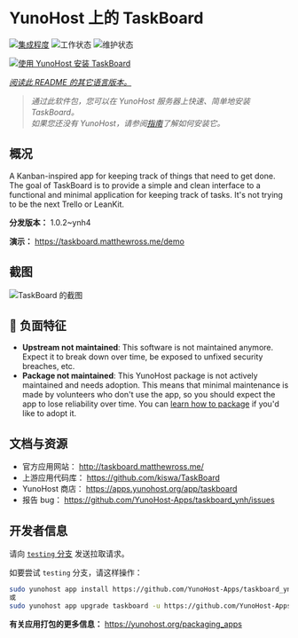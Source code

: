<!--
注意：此 README 由 <https://github.com/YunoHost/apps/tree/master/tools/readme_generator> 自动生成
请勿手动编辑。
-->

# YunoHost 上的 TaskBoard

[![集成程度](https://dash.yunohost.org/integration/taskboard.svg)](https://dash.yunohost.org/appci/app/taskboard) ![工作状态](https://ci-apps.yunohost.org/ci/badges/taskboard.status.svg) ![维护状态](https://ci-apps.yunohost.org/ci/badges/taskboard.maintain.svg)

[![使用 YunoHost 安装 TaskBoard](https://install-app.yunohost.org/install-with-yunohost.svg)](https://install-app.yunohost.org/?app=taskboard)

*[阅读此 README 的其它语言版本。](./ALL_README.md)*

> *通过此软件包，您可以在 YunoHost 服务器上快速、简单地安装 TaskBoard。*  
> *如果您还没有 YunoHost，请参阅[指南](https://yunohost.org/install)了解如何安装它。*

## 概况

A Kanban-inspired app for keeping track of things that need to get done.
The goal of TaskBoard is to provide a simple and clean interface to a functional and minimal application for keeping track of tasks. It's not trying to be the next Trello or LeanKit.

**分发版本：** 1.0.2~ynh4

**演示：** <https://taskboard.matthewross.me/demo>

## 截图

![TaskBoard 的截图](./doc/screenshots/screenshots.png)

## :red_circle: 负面特征

- **Upstream not maintained**: This software is not maintained anymore. Expect it to break down over time, be exposed to unfixed security breaches, etc.
- **Package not maintained**: This YunoHost package is not actively maintained and needs adoption. This means that minimal maintenance is made by volunteers who don't use the app, so you should expect the app to lose reliability over time. You can [learn how to package](https://yunohost.org/packaging_apps_intro) if you'd like to adopt it.

## 文档与资源

- 官方应用网站： <http://taskboard.matthewross.me/>
- 上游应用代码库： <https://github.com/kiswa/TaskBoard>
- YunoHost 商店： <https://apps.yunohost.org/app/taskboard>
- 报告 bug： <https://github.com/YunoHost-Apps/taskboard_ynh/issues>

## 开发者信息

请向 [`testing` 分支](https://github.com/YunoHost-Apps/taskboard_ynh/tree/testing) 发送拉取请求。

如要尝试 `testing` 分支，请这样操作：

```bash
sudo yunohost app install https://github.com/YunoHost-Apps/taskboard_ynh/tree/testing --debug
或
sudo yunohost app upgrade taskboard -u https://github.com/YunoHost-Apps/taskboard_ynh/tree/testing --debug
```

**有关应用打包的更多信息：** <https://yunohost.org/packaging_apps>
